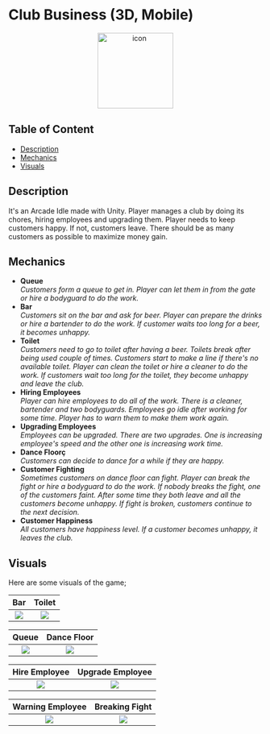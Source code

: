 # Club Business (3D, Mobile)
<p align="center"><img src="https://i.imgur.com/NfkRbEx.png" width="150" title="icon"></p>

## Table of Content
- [Description](#description)
- [Mechanics](#mechanics)
- [Visuals](#visuals)

## Description
It's an Arcade Idle made with Unity.
Player manages a club by doing its chores, hiring employees and upgrading them. Player needs to keep customers happy. If not, customers leave. There should be as many customers as possible to maximize money gain.

## Mechanics
- **Queue**\
  _Customers form a queue to get in. Player can let them in from the gate or hire a bodyguard to do the work._
- **Bar**\
  _Customers sit on the bar and ask for beer. Player can prepare the drinks or hire a bartender to do the work. If customer waits too long for a beer, it becomes unhappy._
- **Toilet**\
  _Customers need to go to toilet after having a beer. Toilets break after being used couple of times. Customers start to make a line if there's no available toilet. Player can clean the toilet or hire a cleaner to do the work. If customers wait too long for the toilet, they become unhappy and leave the club._
- **Hiring Employees**\
  _Player can hire employees to do all of the work. There is a cleaner, bartender and two bodyguards. Employees go idle after working for some time. Player has to warn them to make them work again._
- **Upgrading Employees**\
  _Employees can be upgraded. There are two upgrades. One is increasing employee's speed and the other one is increasing work time._
- **Dance Floorç**\
  _Customers can decide to dance for a while if they are happy._
- **Customer Fighting**\
  _Sometimes customers on dance floor can fight. Player can break the fight or hire a bodyguard to do the work. If nobody breaks the fight, one of the customers faint. After some time they both leave and all the customers become unhappy. If fight is broken, customers continue to the next decision._
- **Customer Happiness**\
  _All customers have happiness level. If a customer becomes unhappy, it leaves the club._

## Visuals
Here are some visuals of the game;

Bar                      | Toilet 
:-------------------------:|:-------------------------:
![](https://media.giphy.com/media/v1.Y2lkPTc5MGI3NjExbWxzcnd6cnhyb2dieXNhMzE3bGlrdWU0ZTdidDEzZ3BlZDNrd3p2ZiZlcD12MV9pbnRlcm5hbF9naWZfYnlfaWQmY3Q9Zw/JotGtlm7RCbBGipop5/giphy.gif)  |  ![](https://media.giphy.com/media/v1.Y2lkPTc5MGI3NjExbHNiendhdnVvMXRqdG9kcDl2cDZrMjBhaWxxbXI5cGJ4YTQ5ZmJiYyZlcD12MV9pbnRlcm5hbF9naWZfYnlfaWQmY3Q9Zw/q0ZOJvnP5SH0R18Sq1/giphy.gif)

Queue                      | Dance Floor 
:-------------------------:|:-------------------------:
![](https://media.giphy.com/media/v1.Y2lkPTc5MGI3NjExcXd2MnBjMml6Y3Ixc2YwdmhzbGplM2J2d2FlanJnYmtvN3hkZHdiMSZlcD12MV9pbnRlcm5hbF9naWZfYnlfaWQmY3Q9Zw/9e1iiOVN7AoGz92YmZ/giphy.gif)  |  ![](https://media.giphy.com/media/v1.Y2lkPTc5MGI3NjExbW5ldXA3MzdhcTcyZHNzdWtkdTQyY21iZjVlaGJ3NmdqZng3Z25xZiZlcD12MV9pbnRlcm5hbF9naWZfYnlfaWQmY3Q9Zw/CT2BnKLX3aWEDDoF6L/giphy.gif)

Hire Employee              | Upgrade Employee
:-------------------------:|:-------------------------:
![](https://media.giphy.com/media/v1.Y2lkPTc5MGI3NjExbG03bnZvNjhueHcyamxqc2hqNGhhcGo0MTM5NTFmYjA0aW5icTg3YyZlcD12MV9pbnRlcm5hbF9naWZfYnlfaWQmY3Q9Zw/NahoKU9FBnqPbeLSKm/giphy.gif)  |  ![](https://media.giphy.com/media/v1.Y2lkPTc5MGI3NjExdWc5azIwb3ZpZjcydnEwcnMya2ZvamY5a3F0ODJhYXdsYWZ0eDVwaCZlcD12MV9pbnRlcm5hbF9naWZfYnlfaWQmY3Q9Zw/PCPAQUn1SBsmrwWCdX/giphy.gif)

Warning Employee           | Breaking Fight
:-------------------------:|:-------------------------:
![](https://media.giphy.com/media/v1.Y2lkPTc5MGI3NjExZDk5OXJkY212bm1scjJ4bm94Y204MDIxOHloc2g1NnF5cGxmdGR6diZlcD12MV9pbnRlcm5hbF9naWZfYnlfaWQmY3Q9Zw/W89goas1GTauXNHz3l/giphy.gif)  |  ![](https://media.giphy.com/media/v1.Y2lkPTc5MGI3NjExcDVjZmhpM2hleXM1YjhzMGxxM3BweDN4eWRvcHNwMW1wcXBqNWVjZSZlcD12MV9pbnRlcm5hbF9naWZfYnlfaWQmY3Q9Zw/CXn5OfGsTLHRWZKwmZ/giphy.gif)
